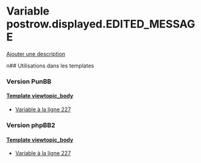 # Variable postrow.displayed.EDITED_MESSAGE
[Ajouter une description](https://fa-tvars.appspot.com/postrow.displayed.EDITED_MESSAGE)

n## Utilisations dans les templates

### Version PunBB

#### [Template viewtopic_body](punbb/viewtopic_body.md)
* [Variable à la ligne 227](../punbb/viewtopic_body.tpl#L227)

### Version phpBB2

#### [Template viewtopic_body](subsilver/viewtopic_body.md)
* [Variable à la ligne 227](../subsilver/viewtopic_body.tpl#L227)